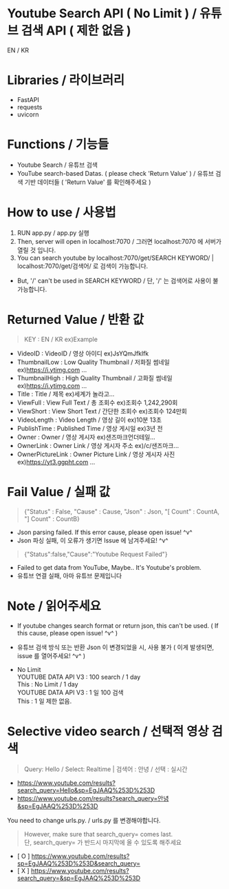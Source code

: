 # Youtube Search API ( No Limit ) / 유튜브 검색 API ( 제한 없음 )
EN / KR

# Libraries / 라이브러리
- FastAPI
- requests
- uvicorn

# Functions / 기능들
- Youtube Search / 유튜브 검색
- YouTube search-based Datas. ( please check 'Return Value' ) / 유튜브 검색 기반 데이터들 ( 'Return Value' 를 확인해주세요 )

# How to use / 사용법
1. RUN app.py / app.py 실행
2. Then, server will open in localhost:7070 / 그러면 localhost:7070 에 서버가 열릴 것 입니다.
3. You can search youtube by localhost:7070/get/SEARCH KEYWORD/   |   localhost:7070/get/검색어/ 로 검색이 가능합니다.
- But, '/' can't be used in SEARCH KEYWORD / 단, '/' 는 검색어로 사용이 불가능합니다.

# Returned Value / 반환 값
> KEY : EN / KR ex)Example
- VideoID : VideoID / 영상 아이디 ex)JsYQmJfklfk
- ThumbnailLow : Low Quality Thumbnail / 저화질 썸네일 ex)https://i.ytimg.com ...
- ThumbnailHigh : High Quality Thumbnail / 고화질 썸네일 ex)https://i.ytimg.com ...
- Title : Title / 제목 ex)세계가 놀라고...
- ViewFull : View Full Text / 총 조회수 ex)조회수 1,242,290회
- ViewShort : View Short Text / 간단한 조회수 ex)조회수 124만회
- VideoLength : Video Length / 영상 길이 ex)10분 13초
- PublishTime : Published Time / 영상 게시일 ex)3년 전
- Owner : Owner / 영상 게시자 ex)샌즈마크언더테일...
- OwnerLink : Owner Link / 영상 게시자 주소 ex)/c/샌즈마크...
- OwnerPictureLink : Owner Picture Link / 영상 게시자 사진 ex)https://yt3.ggpht.com ...

# Fail Value / 실패 값
> {"Status" : False, "Cause" : Cause, "Json" : Json, "[ Count" : CountA, "] Count" : CountB}
- Json parsing failed. If this error cause, please open issue! ^v^
- Json 파싱 실패, 이 오류가 생기면 Issue 에 남겨주세요! ^v^
> {"Status":false,"Cause":"Youtube Request Failed"}
- Failed to get data from YouTube, Maybe.. It's Youtube's problem.
- 유튜브 연결 실패, 아마 유튜브 문제입니다

# Note / 읽어주세요
- If youtube changes search format or return json, this can't be used. ( If this cause, please open issue! ^v^ )
- 유튜브 검색 방식 또는 반환 Json 이 변경되었을 시, 사용 불가 ( 이게 발생되면, issue 를 열어주세요! ^v^ )

- No Limit  
 YOUTUBE DATA API V3 : 100 search / 1 day  
 This : No Limit / 1 day  
 YOUTUBE DATA API V3 : 1 일 100 검색  
 This : 1 일 제한 없음.  

# Selective video search / 선택적 영상 검색
> Query: Hello / Select: Realtime | 검색어 : 안녕 / 선택 : 실시간
- https://www.youtube.com/results?search_query=Hello&sp=EgJAAQ%253D%253D
- https://www.youtube.com/results?search_query=안녕&sp=EgJAAQ%253D%253D
  
You need to change urls.py. / urls.py 를 변경해야합니다.  
> However, make sure that search_query= comes last.  
> 단, search_query= 가 반드시 마지막에 올 수 있도록 해주세요  
- [ O ] https://www.youtube.com/results?sp=EgJAAQ%253D%253D&search_query=
- [ X ] https://www.youtube.com/results?search_query=&sp=EgJAAQ%253D%253D